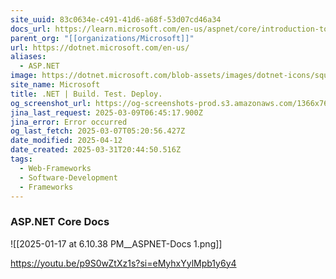 ```yaml
---
site_uuid: 83c0634e-c491-41d6-a68f-53d07cd46a34
docs_url: https://learn.microsoft.com/en-us/aspnet/core/introduction-to-aspnet-core?view=aspnetcore-9.0
parent_org: "[[organizations/Microsoft]]"
url: https://dotnet.microsoft.com/en-us/
aliases:
  - ASP.NET
image: https://dotnet.microsoft.com/blob-assets/images/dotnet-icons/square.png
site_name: Microsoft
title: .NET | Build. Test. Deploy.
og_screenshot_url: https://og-screenshots-prod.s3.amazonaws.com/1366x768/80/false/aba51b6c10fd1449e5700fc8c022c53157247b32bce5e33217495b11d9aee78a.jpeg
jina_last_request: 2025-03-09T06:45:17.900Z
jina_error: Error occurred
og_last_fetch: 2025-03-07T05:20:56.427Z
date_modified: 2025-04-12
date_created: 2025-03-31T20:44:50.516Z
tags:
  - Web-Frameworks
  - Software-Development
  - Frameworks
---
```














### ASP.NET Core Docs
![[2025-01-17 at 6.10.38 PM__ASPNET-Docs 1.png]]

https://youtu.be/p9S0wZtXz1s?si=eMyhxYylMpb1y6y4
